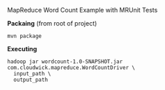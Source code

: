 MapReduce Word Count Example with MRUnit Tests

**Packaing** (from root of project)

```
mvn package
```

**Executing**

```
hadoop jar wordcount-1.0-SNAPSHOT.jar com.cloudwick.mapreduce.WordCountDriver \
  input_path \
  output_path
```
